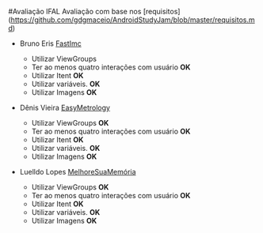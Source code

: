 #Avaliação IFAL
Avaliação com base nos [requisitos] (https://github.com/gdgmaceio/AndroidStudyJam/blob/master/requisitos.md) 

* Bruno Eris [FastImc](https://github.com/brunoeris/fast-imc)
    * Utilizar ViewGroups
    * Ter ao menos quatro interações com usuário **OK**
    * Utilizar Itent **OK**
    * Utilizar variáveis. **OK**
    * Utilizar Imagens **OK**
    
* Dênis Vieira [EasyMetrology](https://github.com/fromdenisvieira/androiddevstudyjams)
    * Utilizar ViewGroups **OK**
    * Ter ao menos quatro interações com usuário **OK**
    * Utilizar Itent **OK**
    * Utilizar variáveis. **OK**
    * Utilizar Imagens **OK**
    
* Luelldo Lopes [MelhoreSuaMemória](https://github.com/luelldo/appmelhorarsuamemoria)
    * Utilizar ViewGroups **OK**
    * Ter ao menos quatro interações com usuário **OK**
    * Utilizar Itent **OK**
    * Utilizar variáveis. **OK**
    * Utilizar Imagens **OK**
    
